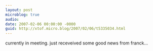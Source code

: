 ```yaml
---
layout: post
microblog: true
audio: 
date: 2007-02-06 00:00:00 -0000
guid: http://xtof.micro.blog/2007/02/06/t5335034.html
---
```

currently in meeting. just receveived some good news from franck...
